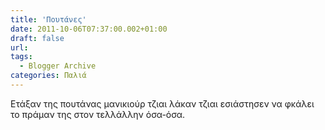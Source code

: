 ```yaml
---
title: 'Πουτάνες'
date: 2011-10-06T07:37:00.002+01:00
draft: false
url: 
tags:
  - Blogger Archive
categories: Παλιά
---
```


Ετάξαν της πουτάνας μανικιούρ τζιαι λάκαν τζιαι εσιάστησεν να φκάλει το πράμαν της στον τελλάλλην όσα-όσα.
